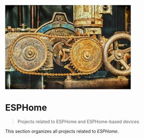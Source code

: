 <img src="/assets/images/convert.jpg" width="80%" height="80%" />
 
# ESPHome

> Projects related to ESPHome and ESPHome-based devices

This section organizes all projects related to *ESPHome*.

